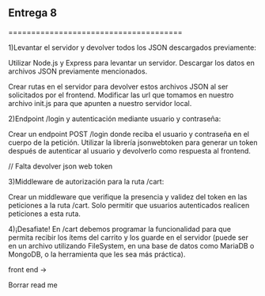 ## Entrega 8
======================================


1)Levantar el servidor y devolver todos los JSON descargados previamente:

Utilizar Node.js y Express para levantar un servidor.
Descargar los datos en archivos JSON previamente mencionados.

Crear rutas en el servidor para devolver estos archivos JSON al ser solicitados por el frontend.
Modificar las url que tomamos en nuestro archivo init.js para que apunten a nuestro servidor local.

2)Endpoint /login y autenticación mediante usuario y contraseña:

Crear un endpoint POST /login donde reciba el usuario y contraseña en el cuerpo de la petición.
Utilizar la librería jsonwebtoken para generar un token después de autenticar al usuario y devolverlo como respuesta al frontend.

// Falta devolver json web token

3)Middleware de autorización para la ruta /cart:

Crear un middleware que verifique la presencia y validez del token en las peticiones a la ruta /cart.
Solo permitir que usuarios autenticados realicen peticiones a esta ruta.

4)¡Desafiate!
En /cart debemos programar la funcionalidad para que permita recibir los ítems del carrito y los guarde en el servidor (puede ser en un archivo utilizando FileSystem, en una base de datos como MariaDB o MongoDB, o la herramienta que les sea más práctica).

front end -> 


Borrar read me
